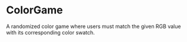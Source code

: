 # ColorGame
A randomized color game where users must match the given RGB value with its corresponding color swatch.
